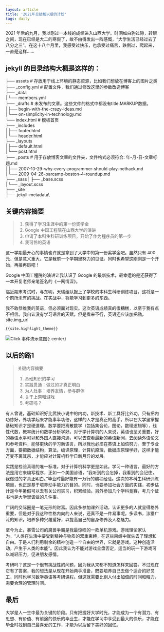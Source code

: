 ```yaml
---
layout: article
title: '2021年总结和以后的计划'
tags: daily
---
```



2021 年后的九月，我以刚过一本线的成绩进入山西大学。时间如白驹过隙，转眼之间，现在已经是大二的寒假了，故不由得发出一阵感慨，“大学生活已经过去了八分之三”。在这十八个月里，我感受过快乐，也承受过痛苦，跌倒过，爬起来，一直是这样……

## jekyll 的目录结构大概是这样的：

├── assets # 存放用于线上环境的静态资源，比如我们想放在博客上的图片之类\
├── _config.yml # 配置文件，我们通过修改这里的参数改造博客\
├── _data\
|   └── members.yml\
├── _drafts # 未发布的文章。这些文件的格式中都没有title.MARKUP数据。\
|   ├── begin-with-the-crazy-ideas.md\
|   └── on-simplicity-in-technology.md\
└── index.html # 模板首页\
├── _includes\
|   ├── footer.html\
|   └── header.html\
├── _layouts\
|   ├── default.html\
|   └── post.html\
├── _posts # 用于存放博客文章的文件夹，文件格式必须符合: 年-月-日-文章标题.md\
|   ├── 2007-10-29-why-every-programmer-should-play-nethack.md\
|   └── 2009-04-26-barcamp-boston-4-roundup.md\
├── _sass
|   ├── _base.scss\
|   └── _layout.scss\
├── _site\
├── .jekyll-metadata\


## 关键内容摘要
 
> 1. 获得了学习生涯中的第一份奖学金
> 2. Google 中国工程院在山西大学的演讲
> 3. 申请了本科生科研训练项目，开始了作为程序员的第一步
> 4. 我可怜的英语

这一学期最开心的事情也许就是拿到了大学中的第一份奖学金吧。虽然只有 400 元，但是意义重大，它是我前一个学期里努力的见证。同时也希望这刚刚是一个开始，再接再厉吧！

Google 中国工程院的演讲让我认识了 Google 的最新技术，最幸运的是还获得了一本开复老师亲笔签名的《一网情深》。

临近期末考试时，与东明，天瑞组队报上了学校的本科生科研训练项目。这将是一个前所未有的挑战。在实战中，将能学习到更多的东西。

我不敢恭维我的英语，但必须面对现实。这次英语成绩真的很糟糕，以至于我有点不相信。我自认没有学习语言的天赋，但是看来不行，英语还应该加把劲。site.img_url


```html
{{site.highlight_theme}}
```

![Click 事件流示意图]({{site.img_url}}/android-chrome-512x512.png){:.center}

## 以后的路1

> 关键内容摘要
>
> 1. 基础知识的学习
> 2. 实践贯通：做过的才真正明白
> 3. 为人处事：培养友情，参与群体
> 4. 关于上网和游戏
> 5. 考研吗？

有人曾说，基础知识好比武侠小说中的内功，新技术、新工具好比外功。只有把内功练好，外功学起来才能事半功倍，这样的人才是真正的高手。所以在大学里掌握基础知识才是硬道理。数学要把离散数学（包括集合论，图论，数理逻辑等），线性代数，概率统计和数学分析学好。对于学计算机的人来说，英语也至关重要，好的英语水平可以和外国人直接沟通，可以去查看最新的英语新闻，去阅读外语论文和参考资料，能够更快的学习新语言，所以我也必须在英语上加倍努力。至于专业方面，要把数据结构，算法，编译原理，计算机原理，数据库原理学好，这样才能万变不离其宗，才能应对计算机科学日新月异的发展。

实践是检验真理的唯一标准，对于计算机科学更是如此。学习一种语言，最好的方法是用它来编写程序，正如一个美国谚语，“我听到的会忘掉，我看到的会记住，我做过的才真正明白。”毕业时最好能有一万行的编程经验。这次的本科生科研训练项目，也正是基于培养动手能力的目的。同时，也要参加社会方面的实践，初步估计是今年暑假可以去有关公司实习，积累经验。另外参加几个学科竞赛，考几个证书也是大学里该做的几件事。

广阔的交际圈是一笔无形的财富。因此多参加课外活动，认识更多的人就显得格外重要，但是对于我这种性格内向的人来说，还真不是一件易事呢。多读书，涉猎广泛的知识，培养多种兴趣爱好，以提高自己的自身修养及人格魅力。

至今为止，暴雪公司的魔兽争霸是我最惊叹的一款单机游戏。游戏理论家认为，“人类在生活中要受到精神与物质的双重束缚，在这些束缚中就失去了理想和自由。于是人们利用剩余的精神创造一个自由的世界，它就是游戏。这种创造活动，产生于人类的本能”。因此我认为不能对游戏全盘否定，适当的玩一下游戏可以减轻压力，促进朋友感情。

考研吗？这是一个很有挑战性的问题，因为我从来都不知道怎样来回答。不过现在它有了答案，我的想法是从现在开始两手准备，既要培养自己去做个适合的好员工，同时也学习数学英语等考研课程。但这就需要比别人付出加倍的时间和精力，需要合理的管理时间。

## 最后

大学是人一生中最为关键的阶段。只有把握好大学时光，才能成为一个有潜力、有思想、有价值、有前途的快乐的毕业生，才能在学习中享受到最大的快乐，才能在毕业时找到自己最喜爱的工作，才能为以后留下美好的回忆。
